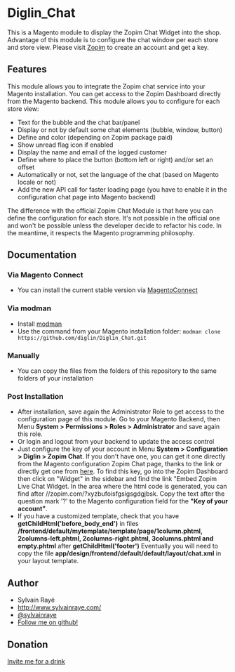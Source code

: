 # Diglin_Chat #

This is a Magento module to display the Zopim Chat Widget into the shop. Advantage of this module is to configure the chat window per each store and store view. Please visit [Zopim](http://bit.ly/Z84KEE) to create an account and get a key.

## Features

This module allows you to integrate the Zopim chat service into your Magento installation. You can get access to the Zopim Dashboard directly from the Magento backend. This module allows you to configure for each store view:

- Text for the bubble and the chat bar/panel
- Display or not by default some chat elements (bubble, window, button)
- Define and color (depending on Zopim package paid)
- Show unread flag icon if enabled
- Display the name and email of the logged customer
- Define where to place the button (bottom left or right) and/or set an offset
- Automatically or not, set the language of the chat (based on Magento locale or not)
- Add the new API call for faster loading page (you have to enable it in the configuration chat page into Magento backend)

The difference with the official Zopim Chat Module is that here you can define the configuration for each store. It's not possible in the official one and won't be possible unless the developer decide to refactor his code. In the meantime, it respects the Magento programming philosophy.

## Documentation

### Via Magento Connect
- You can install the current stable version via [MagentoConnect](http://www.magentocommerce.com/magento-connect/zopim-chat-unofficial-by-diglin.html)

### Via modman
- Install [modman](https://github.com/colinmollenhour/modman)
- Use the command from your Magento installation folder: `modman clone https://github.com/diglin/Diglin_Chat.git`

### Manually
- You can copy the files from the folders of this repository to the same folders of your installation

### Post Installation
- After installation, save again the Administrator Role to get access to the configuration page of this module. Go to your Magento Backend, then Menu <b>System > Permissions > Roles > Administrator</b> and save again this role.
- Or login and logout from your backend to update the access control
- Just configure the key of your account in Menu <b>System > Configuration > Diglin > Zopim Chat</b>. If you don't have one, you can get it one directly from the Magento configuration Zopim Chat page, thanks to the link or directly get one from [here](http://bit.ly/Z84KEE).
To find this key, go into the Zopim Dashboard then click on "Widget" in the sidebar and find the link "Embed Zopim Live Chat Widget. In the area where the html code is generated, you can find after //zopim.com/?xyzbufoisfgsigsgdgjbsk. Copy the text after the question mark '?' to the Magento configuration field for the <b>"Key of your account"</b>.
- If you have a customized template, check that you have <b>getChildHtml('before_body_end')</b> in files <b>/frontend/default/mytemplate/template/page/1column.phtml, 2columns-left.phtml, 2columns-right.phtml, 3columns.phtml and empty.phtml</b> after <b>getChildHtml('footer')</b> Eventually you will need to copy the file <b>app/design/frontend/default/default/layout/chat.xml</b> in your layout template.

## Author

* Sylvain Rayé
* http://www.sylvainraye.com/
* [@sylvainraye](https://twitter.com/sylvainraye)
* [Follow me on github!](https://github.com/diglin)

## Donation

[Invite me for a drink](https://www.paypal.com/cgi-bin/webscr?cmd=_s-xclick&hosted_button_id=Y66QHLU5VX5BC)
